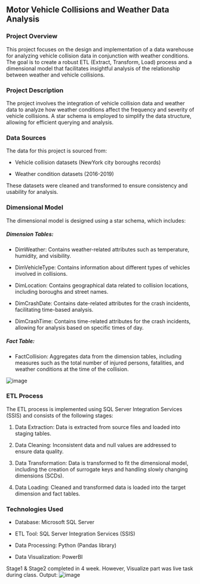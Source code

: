 ## Motor Vehicle Collisions and Weather Data Analysis

### Project Overview

This project focuses on the design and implementation of a data warehouse for analyzing vehicle collision data in conjunction with weather conditions. The goal is to create a robust ETL (Extract, Transform, Load) process and a dimensional model that facilitates insightful analysis of the relationship between weather and vehicle collisions.

### Project Description

The project involves the integration of vehicle collision data and weather data to analyze how weather conditions affect the frequency and severity of vehicle collisions. A star schema is employed to simplify the data structure, allowing for efficient querying and analysis.

### Data Sources

The data for this project is sourced from:

- Vehicle collision datasets (NewYork city boroughs records)

- Weather condition datasets (2016-2019)

These datasets were cleaned and transformed to ensure consistency and usability for analysis.

### Dimensional Model
The dimensional model is designed using a star schema, which includes:

##### Dimension Tables:

- DimWeather: Contains weather-related attributes such as temperature, humidity, and visibility.

- DimVehicleType: Contains information about different types of vehicles involved in collisions.

- DimLocation: Contains geographical data related to collision locations, including boroughs and street names.

- DimCrashDate: Contains date-related attributes for the crash incidents, facilitating time-based analysis.

- DimCrashTime: Contains time-related attributes for the crash incidents, allowing for analysis based on specific times of day.

##### Fact Table:

- FactCollision: Aggregates data from the dimension tables, including measures such as the total number of injured persons, fatalities, and weather conditions at the time of the collision.
  
![image](https://github.com/user-attachments/assets/3154d3b5-54fd-424f-af69-6184ef289cfe)

### ETL Process

The ETL process is implemented using SQL Server Integration Services (SSIS) and consists of the following stages:

1. Data Extraction: Data is extracted from source files and loaded into staging tables.

2. Data Cleaning: Inconsistent data and null values are addressed to ensure data quality.

3. Data Transformation: Data is transformed to fit the dimensional model, including the creation of surrogate keys and handling slowly changing dimensions (SCDs).

4. Data Loading: Cleaned and transformed data is loaded into the target dimension and fact tables.

### Technologies Used

- Database: Microsoft SQL Server

- ETL Tool: SQL Server Integration Services (SSIS)

- Data Processing: Python (Pandas library)

- Data Visualization: PowerBI

Stage1 & Stage2 completed in 4 week. However, Visualize part was live task during class. Output:
 ![image](https://github.com/user-attachments/assets/633127a9-1c9d-4611-a699-adf21bff0b0e)

